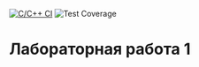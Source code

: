 [![C/C++ CI](https://github.com/Wild-tapo4ek/Algorim_paral/actions/workflows/c-cpp.yml/badge.svg?branch=main)](https://github.com/Wild-tapo4ek/Algorim_paral/actions/workflows/c-cpp.yml)
![Test Coverage](https://img.shields.io/endpoint?url=https://gist.githubusercontent.com/Wild-tapo4ek/0c003749b19fd7227ff75c6d31ad37e5/raw/cover.json)
# Лабораторная работа 1
